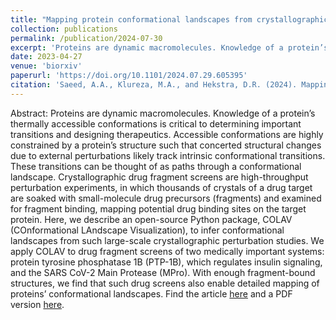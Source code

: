 ```yaml
---
title: "Mapping protein conformational landscapes from crystallographic drug fragment screens"
collection: publications
permalink: /publication/2024-07-30
excerpt: 'Proteins are dynamic macromolecules. Knowledge of a protein’s thermally accessible conformations is critical to determining important transitions and designing therapeutics. Accessible conformations are highly constrained by a protein’s structure such that concerted structural changes due to external perturbations likely track intrinsic conformational transitions. These transitions can be thought of as paths through a conformational landscape. Crystallographic drug fragment screens are high-throughput perturbation experiments, in which thousands of crystals of a drug target are soaked with small-molecule drug precursors (fragments) and examined for fragment binding, mapping potential drug binding sites on the target protein. Here, we describe an open-source Python package, COLAV (COnformational LAndscape Visualization), to infer conformational landscapes from such large-scale crystallographic perturbation studies. We apply COLAV to drug fragment screens of two medically important systems: protein tyrosine phosphatase 1B (PTP-1B), which regulates insulin signaling, and the SARS CoV-2 Main Protease (MPro). With enough fragment-bound structures, we find that such drug screens also enable detailed mapping of proteins’ conformational landscapes. Find the article [here](https://doi.org/10.1101/2024.07.29.605395).'
date: 2023-04-27
venue: 'biorxiv'
paperurl: 'https://doi.org/10.1101/2024.07.29.605395'
citation: 'Saeed, A.A., Klureza, M.A., and Hekstra, D.R. (2024). Mapping protein conformational landscapes from crystallographic drug fragment screens. bioRxiv, 2024.2007.2029.605395. 10.1101/2024.07.29.605395.'
---
```


Abstract: Proteins are dynamic macromolecules. Knowledge of a protein’s thermally accessible conformations is critical to determining important transitions and designing therapeutics. Accessible conformations are highly constrained by a protein’s structure such that concerted structural changes due to external perturbations likely track intrinsic conformational transitions. These transitions can be thought of as paths through a conformational landscape. Crystallographic drug fragment screens are high-throughput perturbation experiments, in which thousands of crystals of a drug target are soaked with small-molecule drug precursors (fragments) and examined for fragment binding, mapping potential drug binding sites on the target protein. Here, we describe an open-source Python package, COLAV (COnformational LAndscape Visualization), to infer conformational landscapes from such large-scale crystallographic perturbation studies. We apply COLAV to drug fragment screens of two medically important systems: protein tyrosine phosphatase 1B (PTP-1B), which regulates insulin signaling, and the SARS CoV-2 Main Protease (MPro). With enough fragment-bound structures, we find that such drug screens also enable detailed mapping of proteins’ conformational landscapes. Find the article [here](https://doi.org/10.1101/2024.07.29.605395) and a PDF version [here](../files/saeed_klureza_hekstra_24.pdf).